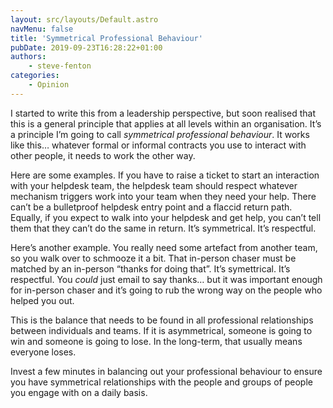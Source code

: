 ```yaml
---
layout: src/layouts/Default.astro
navMenu: false
title: 'Symmetrical Professional Behaviour'
pubDate: 2019-09-23T16:28:22+01:00
authors:
    - steve-fenton
categories:
    - Opinion
---
```


I started to write this from a leadership perspective, but soon realised that this is a general principle that applies at all levels within an organisation. It’s a principle I’m going to call *symmetrical professional behaviour*. It works like this… whatever formal or informal contracts you use to interact with other people, it needs to work the other way.

Here are some examples. If you have to raise a ticket to start an interaction with your helpdesk team, the helpdesk team should respect whatever mechanism triggers work into your team when they need your help. There can’t be a bulletproof helpdesk entry point and a flaccid return path. Equally, if you expect to walk into your helpdesk and get help, you can’t tell them that they can’t do the same in return. It’s symmetrical. It’s respectful.

Here’s another example. You really need some artefact from another team, so you walk over to schmooze it a bit. That in-person chaser must be matched by an in-person “thanks for doing that”. It’s symettrical. It’s respectful. You *could* just email to say thanks… but it was important enough for in-person chaser and it’s going to rub the wrong way on the people who helped you out.

This is the balance that needs to be found in all professional relationships between individuals and teams. If it is asymmetrical, someone is going to win and someone is going to lose. In the long-term, that usually means everyone loses.

Invest a few minutes in balancing out your professional behaviour to ensure you have symmetrical relationships with the people and groups of people you engage with on a daily basis.